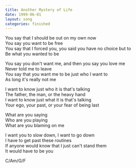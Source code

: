 ```yaml
---
title: Another Mystery of Life
date: 1999-06-01
layout: song
categories: finished
---
```

You say that I should be out on my own now  
You say you want to be free  
You say that I forced you, you said you have no choice but to  
Be what you wanted to be

You say you don't want me, and then you say you love me  
Never told me to leave  
You say that you want me to be just who I want to  
As long it's really not me

I want to know just who it is that's talking  
The father, the man, or the heavy hand  
I want to know just what it is that's talking  
Your ego, your past, or your fear of being last

<div class="chorus">
  What are you saying<br/>
  Who are you playing<br/>
  What are you blaming on me
</div>

I want you to slow down, I want to go down  
I have to get past these routines  
If anyone would know that I just can't stand them  
It would have to be you

<div class="chords">C/Am/G/F</div>
